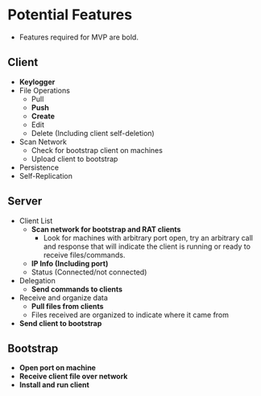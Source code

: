 
# Potential Features
* Features required for MVP are bold.
## Client
* **Keylogger**
* File Operations
   * Pull
   * **Push**
   * **Create**
   * Edit
   * Delete (Including client self-deletion)
* Scan Network
    * Check for bootstrap client on machines
    * Upload client to bootstrap
* Persistence
* Self-Replication

## Server
* Client List
    * **Scan network for bootstrap and RAT clients**
        * Look for machines with arbitrary port open, try an arbitrary
                call and response that will indicate the client is running or 
                ready to receive files/commands.
    * **IP Info (Including port)**
    * Status (Connected/not connected)
* Delegation
    * **Send commands to clients**
* Receive and organize data
    * **Pull files from clients**
    * Files received are organized to indicate where it came from
* **Send client to bootstrap**

## Bootstrap
* **Open port on machine**
* **Receive client file over network**
* **Install and run client**